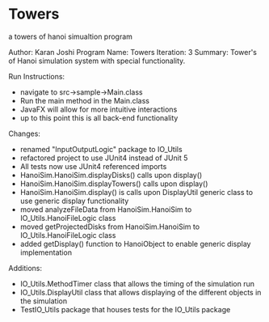 # Towers
a towers of hanoi simualtion program

Author: Karan Joshi
Program Name: Towers
Iteration: 3
Summary: Tower's of Hanoi simulation system with special functionality.

Run Instructions:
- navigate to src->sample->Main.class
- Run the main method in the Main.class
- JavaFX will allow for more intuitive interactions
- up to this point this is all back-end functionality

Changes:
- renamed "InputOutputLogic" package to IO_Utils
- refactored project to use JUnit4 instead of JUnit 5
- All tests now use JUnit4 referenced imports
- HanoiSim.HanoiSim.displayDisks() calls upon display()
- HanoiSim.HanoiSim.displayTowers() calls upon display()
- HanoiSim.HanoiSim.display() is calls upon DisplayUtil generic class to use generic display functionality
- moved analyzeFileData from HanoiSim.HanoiSim to IO_Utils.HanoiFileLogic class
- moved getProjectedDisks from HanoiSim.HanoiSim to IO_Utils.HanoiFileLogic class
- added getDisplay() function to HanoiObject to enable generic display implementation

Additions:
- IO_Utils.MethodTimer class that allows the timing of the simulation run
- IO_Utils.DisplayUtil class that allows displaying of the different objects in the simulation
- TestIO_Utils package that houses tests for the IO_Utils package
